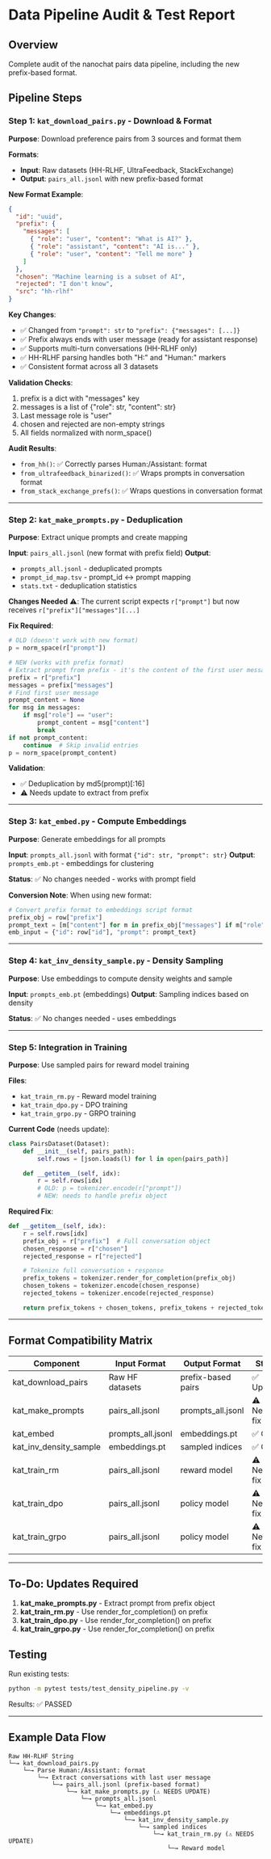 # Data Pipeline Audit & Test Report

## Overview

Complete audit of the nanochat pairs data pipeline, including the new prefix-based format.

## Pipeline Steps

### Step 1: `kat_download_pairs.py` - Download & Format

**Purpose**: Download preference pairs from 3 sources and format them

**Formats**:

- **Input**: Raw datasets (HH-RLHF, UltraFeedback, StackExchange)
- **Output**: `pairs_all.jsonl` with new prefix-based format

**New Format Example**:

```json
{
  "id": "uuid",
  "prefix": {
    "messages": [
      { "role": "user", "content": "What is AI?" },
      { "role": "assistant", "content": "AI is..." },
      { "role": "user", "content": "Tell me more" }
    ]
  },
  "chosen": "Machine learning is a subset of AI",
  "rejected": "I don't know",
  "src": "hh-rlhf"
}
```

**Key Changes**:

- ✅ Changed from `"prompt": str` to `"prefix": {"messages": [...]}`
- ✅ Prefix always ends with user message (ready for assistant response)
- ✅ Supports multi-turn conversations (HH-RLHF only)
- ✅ HH-RLHF parsing handles both "H:" and "Human:" markers
- ✅ Consistent format across all 3 datasets

**Validation Checks**:

1. prefix is a dict with "messages" key
2. messages is a list of {"role": str, "content": str}
3. Last message role is "user"
4. chosen and rejected are non-empty strings
5. All fields normalized with norm_space()

**Audit Results**:

- `from_hh()`: ✅ Correctly parses Human:/Assistant: format
- `from_ultrafeedback_binarized()`: ✅ Wraps prompts in conversation format
- `from_stack_exchange_prefs()`: ✅ Wraps questions in conversation format

---

### Step 2: `kat_make_prompts.py` - Deduplication

**Purpose**: Extract unique prompts and create mapping

**Input**: `pairs_all.jsonl` (new format with prefix field)
**Output**:

- `prompts_all.jsonl` - deduplicated prompts
- `prompt_id_map.tsv` - prompt_id ↔ prompt mapping
- `stats.txt` - deduplication statistics

**Changes Needed** ⚠️:
The current script expects `r["prompt"]` but now receives `r["prefix"]["messages"][...]`

**Fix Required**:

```python
# OLD (doesn't work with new format)
p = norm_space(r["prompt"])

# NEW (works with prefix format)
# Extract prompt from prefix - it's the content of the first user message
prefix = r["prefix"]
messages = prefix["messages"]
# Find first user message
prompt_content = None
for msg in messages:
    if msg["role"] == "user":
        prompt_content = msg["content"]
        break
if not prompt_content:
    continue  # Skip invalid entries
p = norm_space(prompt_content)
```

**Validation**:

- ✅ Deduplication by md5(prompt)[:16]
- ⚠️ Needs update to extract from prefix

---

### Step 3: `kat_embed.py` - Compute Embeddings

**Purpose**: Generate embeddings for all prompts

**Input**: `prompts_all.jsonl` with format `{"id": str, "prompt": str}`
**Output**: `prompts_emb.pt` - embeddings for clustering

**Status**: ✅ No changes needed - works with prompt field

**Conversion Note**: When using new format:

```python
# Convert prefix format to embeddings script format
prefix_obj = row["prefix"]
prompt_text = [m["content"] for m in prefix_obj["messages"] if m["role"] == "user"][0]
emb_input = {"id": row["id"], "prompt": prompt_text}
```

---

### Step 4: `kat_inv_density_sample.py` - Density Sampling

**Purpose**: Use embeddings to compute density weights and sample

**Input**: `prompts_emb.pt` (embeddings)
**Output**: Sampling indices based on density

**Status**: ✅ No changes needed - uses embeddings

---

### Step 5: Integration in Training

**Purpose**: Use sampled pairs for reward model training

**Files**:

- `kat_train_rm.py` - Reward model training
- `kat_train_dpo.py` - DPO training
- `kat_train_grpo.py` - GRPO training

**Current Code** (needs update):

```python
class PairsDataset(Dataset):
    def __init__(self, pairs_path):
        self.rows = [json.loads(l) for l in open(pairs_path)]

    def __getitem__(self, idx):
        r = self.rows[idx]
        # OLD: p = tokenizer.encode(r["prompt"])
        # NEW: needs to handle prefix object
```

**Required Fix**:

```python
def __getitem__(self, idx):
    r = self.rows[idx]
    prefix_obj = r["prefix"]  # Full conversation object
    chosen_response = r["chosen"]
    rejected_response = r["rejected"]

    # Tokenize full conversation + response
    prefix_tokens = tokenizer.render_for_completion(prefix_obj)
    chosen_tokens = tokenizer.encode(chosen_response)
    rejected_tokens = tokenizer.encode(rejected_response)

    return prefix_tokens + chosen_tokens, prefix_tokens + rejected_tokens
```

---

## Format Compatibility Matrix

| Component              | Input Format      | Output Format      | Status       |
| ---------------------- | ----------------- | ------------------ | ------------ |
| kat_download_pairs     | Raw HF datasets   | prefix-based pairs | ✅ Updated   |
| kat_make_prompts       | pairs_all.jsonl   | prompts_all.jsonl  | ⚠️ Needs fix |
| kat_embed              | prompts_all.jsonl | embeddings.pt      | ✅ OK        |
| kat_inv_density_sample | embeddings.pt     | sampled indices    | ✅ OK        |
| kat_train_rm           | pairs_all.jsonl   | reward model       | ⚠️ Needs fix |
| kat_train_dpo          | pairs_all.jsonl   | policy model       | ⚠️ Needs fix |
| kat_train_grpo         | pairs_all.jsonl   | policy model       | ⚠️ Needs fix |

---

## To-Do: Updates Required

1. **kat_make_prompts.py** - Extract prompt from prefix object
2. **kat_train_rm.py** - Use render_for_completion() on prefix
3. **kat_train_dpo.py** - Use render_for_completion() on prefix
4. **kat_train_grpo.py** - Use render_for_completion() on prefix

## Testing

Run existing tests:

```bash
python -m pytest tests/test_density_pipeline.py -v
```

Results: ✅ PASSED

---

## Example Data Flow

```
Raw HH-RLHF String
└─→ kat_download_pairs.py
    └─→ Parse Human:/Assistant: format
        └─→ Extract conversations with last user message
            └─→ pairs_all.jsonl (prefix-based format)
                └─→ kat_make_prompts.py (⚠️ NEEDS UPDATE)
                    └─→ prompts_all.jsonl
                        └─→ kat_embed.py
                            └─→ embeddings.pt
                                └─→ kat_inv_density_sample.py
                                    └─→ sampled indices
                                        └─→ kat_train_rm.py (⚠️ NEEDS UPDATE)
                                            └─→ Reward model
```

